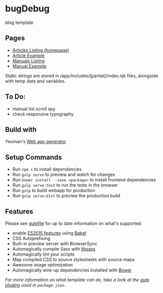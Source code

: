 # bugDebug

blog template

## Pages

- [Articles Listing (homepage)](app/articles-list.njk)
- [Article Example](app/article.njk)
- [Manuals Listing](app/manuals-list.njk)
- [Manual Example](app/manual.njk)

Static strings are stored in /app/includes/[partial]/index.njk files, alongside with temp data and variables.

## To Do:

- manual list scroll spy
- check responsive typography

## Build with

Yeoman's [Web app generator](https://github.com/yeoman/generator-webapp)

## Setup Commands

- Run `npm i` to install dependencies
- Run `gulp serve` to preview and watch for changes
- Run `bower install --save <package>` to install frontend dependencies
- Run `gulp serve:test` to run the tests in the browser
- Run `gulp` to build webapp for production
- Run `gulp serve:dist` to preview the production build

## Features

Please see [gulpfile](gulpfile.js) for up to date information on what's supported.

* enable [ES2015 features](https://babeljs.io/docs/learn-es2015/) using [Babel](https://babeljs.io)
* CSS Autoprefixing
* Built-in preview server with BrowserSync
* Automagically compile Sass with [libsass](http://libsass.org)
* Automagically lint your scripts
* Map compiled CSS to source stylesheets with source maps
* Awesome image optimization
* Automagically wire-up dependencies installed with [Bower](http://bower.io)

*For more information on what template can do, take a look at the [gulp plugins](package.json) used in `package.json`.*
